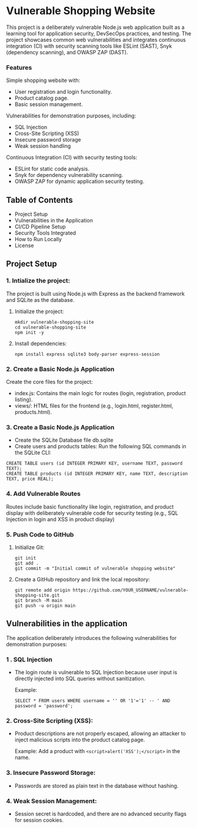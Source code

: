 # Vulnerable Shopping Website
This project is a deliberately vulnerable Node.js web application built as a learning tool for application security, DevSecOps practices, and testing. The project showcases common web vulnerabilities and integrates continuous integration (CI) with security scanning tools like ESLint (SAST), Snyk (dependency scanning), and OWASP ZAP (DAST).

###  Features
Simple shopping website with:
- User registration and login functionality.
- Product catalog page.
- Basic session management.

  
Vulnerabilities for demonstration purposes, including:
- SQL Injection
- Cross-Site Scripting (XSS)
- Insecure password storage
- Weak session handling

  
Continuous Integration (CI) with security testing tools:
- ESLint for static code analysis.
- Snyk for dependency vulnerability scanning.
- OWASP ZAP for dynamic application security testing.



## Table of Contents 
* Project Setup
* Vulnerabilities in the Application
* CI/CD Pipeline Setup
* Security Tools Integrated
* How to Run Locally
* License



## Project Setup

### 1. Intialize the project:

The project is built using Node.js with Express as the backend framework and SQLite as the database.

1. Initialize the project:

   ~~~
   mkdir vulnerable-shopping-site
   cd vulnerable-shopping-site
   npm init -y

   ~~~
2. Install dependencies:

   ~~~
   npm install express sqlite3 body-parser express-session
   ~~~

### 2. Create a Basic Node.js Application

Create the core files for the project:

* index.js: Contains the main logic for routes (login, registration, product listing).
* views/: HTML files for the frontend (e.g., login.html, register.html, products.html).



### 3. Create a Basic Node.js Application
* Create the SQLite Database file db.sqlite
* Create users and products tables: Run the following SQL commands in the SQLite CLI:

~~~
CREATE TABLE users (id INTEGER PRIMARY KEY, username TEXT, password TEXT);
CREATE TABLE products (id INTEGER PRIMARY KEY, name TEXT, description TEXT, price REAL);
~~~

### 4. Add Vulnerable Routes
Routes include basic functionality like login, registration, and product display with deliberately vulnerable code for security testing (e.g., SQL Injection in login and XSS in product display)

### 5. Push Code to GitHub
1. Initialize Git:

   ~~~
   git init
   git add .
   git commit -m "Initial commit of vulnerable shopping website"
   ~~~

2. Create a GitHub repository and link the local repository:

   ~~~
   git remote add origin https://github.com/YOUR_USERNAME/vulnerable-shopping-site.git
   git branch -M main
   git push -u origin main

   ~~~
   
## Vulnerabilities in the application

The application deliberately introduces the following vulnerabilities for demonstration purposes:

### 1 . SQL Injection
* The login route is vulnerable to SQL Injection because user input is directly injected into SQL queries without sanitization.

  Example:

  ~~~
  SELECT * FROM users WHERE username = '' OR '1'='1' -- ' AND password = 'password';
  ~~~

### 2. Cross-Site Scripting (XSS):

* Product descriptions are not properly escaped, allowing an attacker to inject malicious scripts into the product catalog page.

  Example: Add a product with  `<script>alert('XSS');</script>` in the name.


### 3. Insecure Password Storage:

* Passwords are stored as plain text in the database without hashing.
  
### 4. Weak Session Management:

* Session secret is hardcoded, and there are no advanced security flags for session cookies.

